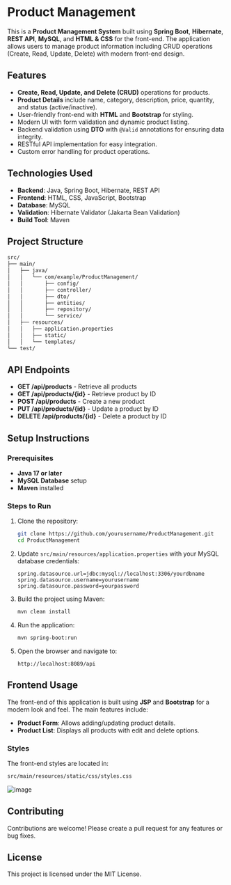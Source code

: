 # Product Management

This is a **Product Management System** built using **Spring Boot**, **Hibernate**, **REST API**, **MySQL**, and **HTML & CSS** for the front-end. The application allows users to manage product information including CRUD operations (Create, Read, Update, Delete) with modern front-end design.

## Features

- **Create, Read, Update, and Delete (CRUD)** operations for products.
- **Product Details** include name, category, description, price, quantity, and status (active/inactive).
- User-friendly front-end with **HTML** and **Bootstrap** for styling.
- Modern UI with form validation and dynamic product listing.
- Backend validation using **DTO** with `@Valid` annotations for ensuring data integrity.
- RESTful API implementation for easy integration.
- Custom error handling for product operations.

## Technologies Used

- **Backend**: Java, Spring Boot, Hibernate, REST API
- **Frontend**: HTML, CSS, JavaScript, Bootstrap
- **Database**: MySQL
- **Validation**: Hibernate Validator (Jakarta Bean Validation)
- **Build Tool**: Maven

## Project Structure

```bash
src/
├── main/
│   ├── java/
│   │   └── com/example/ProductManagement/
│   │       ├── config/
│   │       ├── controller/
│   │       ├── dto/
│   │       ├── entities/
│   │       ├── repository/
│   │       └── service/
│   ├── resources/
│   │   ├── application.properties
│   │   ├── static/
│   │   └── templates/
└── test/
```

## API Endpoints

- **GET /api/products** - Retrieve all products
- **GET /api/products/{id}** - Retrieve product by ID
- **POST /api/products** - Create a new product
- **PUT /api/products/{id}** - Update a product by ID
- **DELETE /api/products/{id}** - Delete a product by ID

## Setup Instructions

### Prerequisites

- **Java 17 or later**
- **MySQL Database** setup
- **Maven** installed

### Steps to Run

1. Clone the repository:
   ```bash
   git clone https://github.com/yourusername/ProductManagement.git
   cd ProductManagement
   ```

2. Update `src/main/resources/application.properties` with your MySQL database credentials:
   ```properties
   spring.datasource.url=jdbc:mysql://localhost:3306/yourdbname
   spring.datasource.username=yourusername
   spring.datasource.password=yourpassword
   ```

3. Build the project using Maven:
   ```bash
   mvn clean install
   ```

4. Run the application:
   ```bash
   mvn spring-boot:run
   ```

5. Open the browser and navigate to:
   ```
   http://localhost:8089/api
   ```

## Frontend Usage

The front-end of this application is built using **JSP** and **Bootstrap** for a modern look and feel. The main features include:
- **Product Form**: Allows adding/updating product details.
- **Product List**: Displays all products with edit and delete options.

### Styles

The front-end styles are located in:
```bash
src/main/resources/static/css/styles.css
```
![image](https://github.com/user-attachments/assets/89a59917-3eb4-4598-8b4e-4a3e75cf19e2)


## Contributing

Contributions are welcome! Please create a pull request for any features or bug fixes.

## License

This project is licensed under the MIT License.
```
